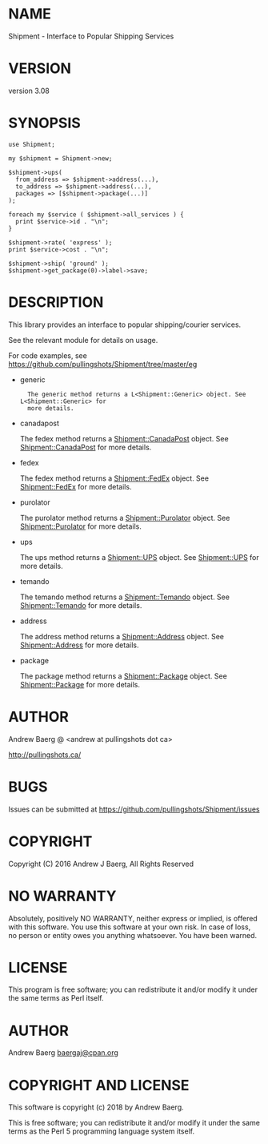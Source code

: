 # NAME

Shipment - Interface to Popular Shipping Services

# VERSION

version 3.08

# SYNOPSIS

    use Shipment;

    my $shipment = Shipment->new;
       
    $shipment->ups(
      from_address => $shipment->address(...),
      to_address => $shipment->address(...),
      packages => [$shipment->package(...)]
    );

    foreach my $service ( $shipment->all_services ) {
      print $service->id . "\n";
    }

    $shipment->rate( 'express' );
    print $service->cost . "\n";

    $shipment->ship( 'ground' );
    $shipment->get_package(0)->label->save;

# DESCRIPTION

This library provides an interface to popular shipping/courier services.

See the relevant module for details on usage.

For code examples, see https://github.com/pullingshots/Shipment/tree/master/eg

- generic

        The generic method returns a L<Shipment::Generic> object. See L<Shipment::Generic> for
        more details.

- canadapost

    The fedex method returns a [Shipment::CanadaPost](https://metacpan.org/pod/Shipment%3A%3ACanadaPost) object. See [Shipment::CanadaPost](https://metacpan.org/pod/Shipment%3A%3ACanadaPost) for more details.

- fedex

    The fedex method returns a [Shipment::FedEx](https://metacpan.org/pod/Shipment%3A%3AFedEx) object. See [Shipment::FedEx](https://metacpan.org/pod/Shipment%3A%3AFedEx) for more details.

- purolator

    The purolator method returns a [Shipment::Purolator](https://metacpan.org/pod/Shipment%3A%3APurolator) object. See [Shipment::Purolator](https://metacpan.org/pod/Shipment%3A%3APurolator) for more details.

- ups

    The ups method returns a [Shipment::UPS](https://metacpan.org/pod/Shipment%3A%3AUPS) object. See [Shipment::UPS](https://metacpan.org/pod/Shipment%3A%3AUPS) for more details.

- temando

    The temando method returns a [Shipment::Temando](https://metacpan.org/pod/Shipment%3A%3ATemando) object. See [Shipment::Temando](https://metacpan.org/pod/Shipment%3A%3ATemando) for more details.

- address

    The address method returns a [Shipment::Address](https://metacpan.org/pod/Shipment%3A%3AAddress) object. See [Shipment::Address](https://metacpan.org/pod/Shipment%3A%3AAddress) for more details.

- package

    The package method returns a [Shipment::Package](https://metacpan.org/pod/Shipment%3A%3APackage) object. See [Shipment::Package](https://metacpan.org/pod/Shipment%3A%3APackage) for more details.

# AUTHOR

Andrew Baerg @ &lt;andrew at pullingshots dot ca>

http://pullingshots.ca/

# BUGS

Issues can be submitted at https://github.com/pullingshots/Shipment/issues

# COPYRIGHT

Copyright (C) 2016 Andrew J Baerg, All Rights Reserved

# NO WARRANTY

Absolutely, positively NO WARRANTY, neither express or implied, is
offered with this software.  You use this software at your own risk.  In
case of loss, no person or entity owes you anything whatsoever.  You
have been warned.

# LICENSE

This program is free software; you can redistribute it and/or modify it
under the same terms as Perl itself.

# AUTHOR

Andrew Baerg <baergaj@cpan.org>

# COPYRIGHT AND LICENSE

This software is copyright (c) 2018 by Andrew Baerg.

This is free software; you can redistribute it and/or modify it under
the same terms as the Perl 5 programming language system itself.
